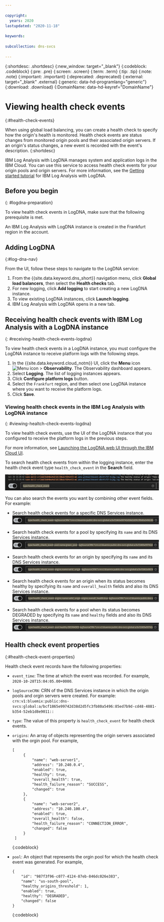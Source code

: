 ```yaml
---

copyright:
  years: 2020
lastupdated: "2020-11-18"

keywords:

subcollection: dns-svcs

---
```


{:shortdesc: .shortdesc}
{:new_window: target="_blank"}
{:codeblock: .codeblock}
{:pre: .pre}
{:screen: .screen}
{:term: .term}
{:tip: .tip}
{:note: .note}
{:important: .important}
{:deprecated: .deprecated}
{:external: target="_blank" .external}
{:generic: data-hd-programlang="generic"}
{:download: .download}
{:DomainName: data-hd-keyref="DomainName"}

# Viewing health check events
{:#health-check-events}

When using global load balancing, you can create a health check to specify how the origin's health is monitored. Health check events are status changes from monitored origin pools and their associated origin servers. If an origin's status changes, a new event is recorded with the event's description.
{:shortdesc}

IBM Log Analysis with LogDNA manages system and application logs in the IBM Cloud. You can use this service to access health check events for your origin pools and origin servers. For more information, see the [Getting started tutorial](/docs/Log-Analysis-with-LogDNA?topic=Log-Analysis-with-LogDNA-getting-started) for IBM Log Analysis with LogDNA.

## Before you begin
{: #logdna-preparation}

To view health check events in LogDNA, make sure that the following prerequisite is met.

An IBM Log Analysis with LogDNA instance is created in the Frankfurt region in the account.

## Adding LogDNA
{:#log-dna-nav}

From the UI, follow these steps to navigate to the LogDNA service:

1. From the {{site.data.keyword.dns_short}} navigation menu, click **Global load balancers**, then select the **Health checks** tab. 
1. For new logging, click **Add logging** to start creating a new LogDNA instance. 
1. To view existing LogDNA instances, click **Launch logging**.
1. IBM Log Analysis with LogDNA opens in a new tab.

## Receiving health check events with IBM Log Analysis with a LogDNA instance
{: #receiving-health-check-events-logdna}

To view health check events in a LogDNA instance, you must configure the LogDNA instance to receive platform logs with the following steps.

1. In the {{site.data.keyword.cloud_notm}} UI, click the **Menu** icon ![Menu icon](../icons/icon_hamburger.svg) &gt; **Observability**. The Observability dashboard appears.
1. Select **Logging**. The list of logging instances appears.
1. Click **Configure platform logs** button.
1. Select the `Frankfurt` region, and then select one LogDNA instance where you want to receive the platform logs.
1. Click **Save**.

### Viewing health check events in the IBM Log Analysis with LogDNA instance
{: #viewing-healtch-check-events-logdna}

To view health check events, use the UI of the LogDNA instance that you configured to receive the platform logs in the previous steps.

For more information, see [Launching the LogDNA web UI through the IBM Cloud UI](/docs/Log-Analysis-with-LogDNA?topic=Log-Analysis-with-LogDNA-launch#launch_cloud_ui).

To search health check events from within the logging instance, enter the health check event type `health_check_event` in the **Search** field.

![LogDNA source search](images/health-check-type-filter.png)

You can also search the events you want by combining other event fields. For example:

- Search health check events for a specific DNS Services instance.
![search events by CRN](images/health-check-type-filter-crn.png)

- Search health check events for a pool by specifying its `name` and its DNS Services instance.
![search events by CRN and pool name](images/health-check-type-filter-crn-pool.png)

- Search health check events for an origin by specifying its `name` and its DNS Services instance.
![search events by CRN and origin name](images/health-check-type-filter-crn-origin.png)

- Search health check events for an origin when its status becomes healthy by specifying its `name` and `overall_health` fields and also its DNS Services instance.
![search events by CRN, origin name and health](images/health-check-type-filter-crn-origin-health.png)

- Search health check events for a pool when its status becomes DEGRADED by specifying its `name` and `healthy` fields and also its DNS Services instance.
![search events by CRN, pool name and health](images/health-check-type-filter-crn-pool-health.png)

## Health check event properties
{:#health-check-event-properties}

Health check event records have the following properties:
 - `event_time`: The time at which the event was recorded. For example, `2020-10-28T15:04:05.00+0000`.
 - `logSourceCRN`: CRN of the DNS Services instance in which the origin pools and orgin servers were created.
   For example: `crn:v1:bluemix:public:dns-svcs:global:a/bcf1865e99742d38d2d5fc3fb80a5496:85ed7b9d-cd48-4881-b354-52eb1d8e9011::`
 - `type`: The value of this property is `health_check_event` for health check events.
 - `origins`: An array of objects representing the origin servers associated with the orgin pool. For example, 
   
   ```
   [
        {
            "name": "web-server1",
            "address": "10.240.0.4",
            "enabled": true,
            "healthy": true,
            "overall_health": true,
            "health_failure_reason": "SUCCESS",
            "changed": true
        },
        {
            "name": "web-server2",
            "address": "10.240.100.4",
            "enabled": true,
            "overall_health": false,
            "health_failure_reason": "CONNECTION_ERROR",
            "changed": false
        }
    ]
   ```
   {:codeblock}

 - `pool`: An object that represents the orgin pool for which the health check event was generated. For example,
    
    ```
    {
        "id": "987f3f96-c077-4124-87eb-846dc026e383",
        "name": "us-south-pool",
        "healthy_origins_threshold": 1,
        "enabled": true,
        "healthy": "DEGRADED",
        "changed": false
    }
    ```
    {:codeblock}
